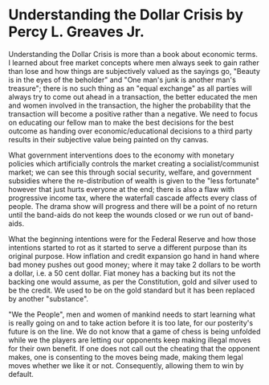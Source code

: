 # Understanding the Dollar Crisis by Percy L. Greaves Jr.

Understanding the Dollar Crisis is more than a book about economic terms. I learned about free market concepts where men always seek to gain rather than lose and how things are subjectively valued as the sayings go, "Beauty is in the eyes of the beholder" and "One man's junk is another man's treasure"; there is no such thing as an "equal exchange" as all parties will always try to come out ahead in a transaction, the better educated the men and women involved in the transaction, the higher the probability that the transaction will become a positive rather than a negative. We need to focus on educating our fellow man to make the best decisions for the best outcome as handing over economic/educational decisions to a third party results in their subjective value being painted on thy canvas.

What government interventions does to the economy with monetary policies which artificially controls the market creating a socialist/communist market; we can see this through social security, welfare, and government subsidies where the re-distribution of wealth is given to the "less fortunate" however that just hurts everyone at the end; there is also a flaw with progressive income tax, where the waterfall cascade affects every class of people. The drama show will progress and there will be a point of no return until the band-aids do not keep the wounds closed or we run out of band-aids.

 What the beginning intentions were for the Federal Reserve and how those intentions started to rot as it started to serve a different purpose than its original purpose. How inflation and credit expansion go hand in hand where bad money pushes out good money; where it may take 2 dollars to be worth a dollar, i.e. a 50 cent dollar. Fiat money has a backing but its not the backing one would assume, as per the Constitution, gold and silver used to be the credit. We used to be on the gold standard but it has been replaced by another "substance".

 "We the People", men and women of mankind needs to start learning what is really going on and to take action before it is too late, for our posterity's future is on the line. We do not know that a game of chess is being unfolded while we the players are letting our opponents keep making illegal moves for their own benefit. If one does not call out the cheating that the opponent makes, one is consenting to the moves being made, making them legal moves whether we like it or not. Consequently, allowing them to win by default.
